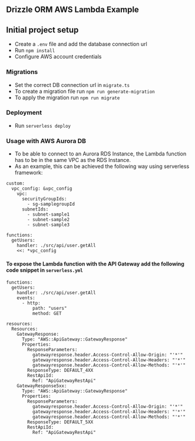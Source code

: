 ## Drizzle ORM AWS Lambda Example

## Initial project setup
- Create a `.env` file and add the database connection url
- Run `npm install`
- Configure AWS account credentials

### Migrations
- Set the correct DB connection url in `migrate.ts`
- To create a migration file run `npm run generate-migration`
- To apply the migration run `npm run migrate`

### Deployment
- Run `serverless deploy`

### Usage with AWS Aurora DB
- To be able to connect to an Aurora RDS Instance, the Lambda function has to be in the same VPC as the RDS Instance.
- As an example, this can be achieved the following way using serverless framework:
```
custom:
  vpc_config: &vpc_config
    vpc:
      securityGroupIds:
        - sg-samplegroupId
      subnetIds:
        - subnet-sample1
        - subnet-sample2
        - subnet-sample3

functions:
  getUsers:
    handler: ./src/api/user.getAll
    <<: *vpc_config
```

#### To expose the Lambda function with the API Gateway add the following code snippet in `serverless.yml`
```
functions:
  getUsers:
    handler: ./src/api/user.getAll
    events:
      - http:
          path: "users"
          method: GET

resources:
  Resources:
    GatewayResponse:
      Type: "AWS::ApiGateway::GatewayResponse"
      Properties:
        ResponseParameters:
          gatewayresponse.header.Access-Control-Allow-Origin: "'*'"
          gatewayresponse.header.Access-Control-Allow-Headers: "'*'"
          gatewayresponse.header.Access-Control-Allow-Methods: "'*'"
        ResponseType: DEFAULT_4XX
        RestApiId:
          Ref: "ApiGatewayRestApi"
    GatewayResponse5xx:
      Type: "AWS::ApiGateway::GatewayResponse"
      Properties:
        ResponseParameters:
          gatewayresponse.header.Access-Control-Allow-Origin: "'*'"
          gatewayresponse.header.Access-Control-Allow-Headers: "'*'"
          gatewayresponse.header.Access-Control-Allow-Methods: "'*'"
        ResponseType: DEFAULT_5XX
        RestApiId:
          Ref: "ApiGatewayRestApi"
```

